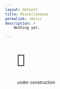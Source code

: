 ```yaml
---
layout: default
title: Miscellaneous
permalink: /misc/
description: >
    Nothing yet.

---
```


<figure markdown="block">
<pre style="width: min-content; font-size: 300%; text-align: center"><emoji>🚧</emoji></pre>
<figcaption markdown="span">under construction</figcaption>
</figure>
